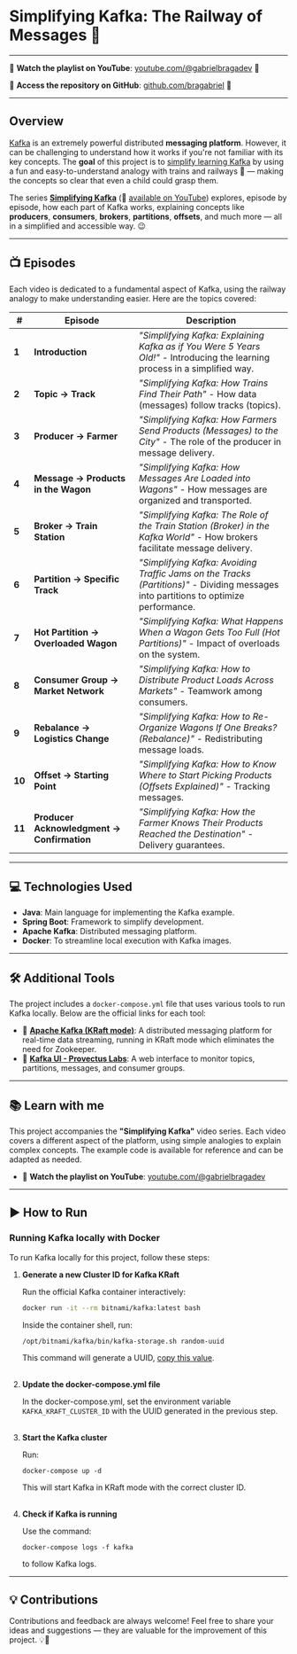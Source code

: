 # **Simplifying Kafka: The Railway of Messages** 🚂

---

🎥 **Watch the playlist on YouTube**: [youtube.com/@gabrielbragadev](https://youtube.com/@gabrielbragadev) 🔗

🐙 **Access the repository on GitHub**: [github.com/bragabriel](https://github.com/bragabriel/products-api-java) 🔗

---

## **Overview**
[Kafka](https://kafka.apache.org) is an extremely powerful distributed **messaging platform**. However, it can be challenging to understand how it works if you're not familiar with its key concepts. The **goal** of this project is to <u>simplify learning Kafka</u> by using a fun and easy-to-understand analogy with trains and railways 🚂 — making the concepts so clear that even a child could grasp them.

The series **[Simplifying Kafka](TODO)** (🎥 <u>available on YouTube</u>) explores, episode by episode, how each part of Kafka works, explaining concepts like **producers**, **consumers**, **brokers**, **partitions**, **offsets**, and much more — all in a simplified and accessible way. 😉

---

## 📺 **Episodes**
Each video is dedicated to a fundamental aspect of Kafka, using the railway analogy to make understanding easier. Here are the topics covered:

| **#** | **Episode**                                | **Description**                                                                                                            |
|-------|--------------------------------------------|--------------------------------------------------------------------------------------------------------------------------|
| **1** | **Introduction**                           | *"Simplifying Kafka: Explaining Kafka as if You Were 5 Years Old!"* - Introducing the learning process in a simplified way.|
| **2** | **Topic → Track**                          | *"Simplifying Kafka: How Trains Find Their Path"* - How data (messages) follow tracks (topics).                           |
| **3** | **Producer → Farmer**                      | *"Simplifying Kafka: How Farmers Send Products (Messages) to the City"* - The role of the producer in message delivery.   |
| **4** | **Message → Products in the Wagon**        | *"Simplifying Kafka: How Messages Are Loaded into Wagons"* - How messages are organized and transported.                  |
| **5** | **Broker → Train Station**                 | *"Simplifying Kafka: The Role of the Train Station (Broker) in the Kafka World"* - How brokers facilitate message delivery.|
| **6** | **Partition → Specific Track**             | *"Simplifying Kafka: Avoiding Traffic Jams on the Tracks (Partitions)"* - Dividing messages into partitions to optimize performance. |
| **7** | **Hot Partition → Overloaded Wagon**       | *"Simplifying Kafka: What Happens When a Wagon Gets Too Full (Hot Partitions)"* - Impact of overloads on the system.      |
| **8** | **Consumer Group → Market Network**        | *"Simplifying Kafka: How to Distribute Product Loads Across Markets"* - Teamwork among consumers.                         |
| **9** | **Rebalance → Logistics Change**           | *"Simplifying Kafka: How to Re-Organize Wagons If One Breaks? (Rebalance)"* - Redistributing message loads.               |
| **10**| **Offset → Starting Point**                | *"Simplifying Kafka: How to Know Where to Start Picking Products (Offsets Explained)"* - Tracking messages.               |
| **11**| **Producer Acknowledgment → Confirmation** | *"Simplifying Kafka: How the Farmer Knows Their Products Reached the Destination"* - Delivery guarantees.                 |

---

## 💻 **Technologies Used**
- **Java**: Main language for implementing the Kafka example.
- **Spring Boot**: Framework to simplify development.
- **Apache Kafka**: Distributed messaging platform.
- **Docker**: To streamline local execution with Kafka images.

---

## 🛠️ **Additional Tools**
The project includes a `docker-compose.yml` file that uses various tools to run Kafka locally. Below are the official links for each tool:

- 🔗 **[Apache Kafka (KRaft mode)](https://kafka.apache.org/documentation/#kraft)**: A distributed messaging platform for real-time data streaming, running in KRaft mode which eliminates the need for Zookeeper.
- 🔗 **[Kafka UI - Provectus Labs](https://github.com/provectus/kafka-ui)**: A web interface to monitor topics, partitions, messages, and consumer groups.

---

## 📚 **Learn with me**
This project accompanies the **"Simplifying Kafka"** video series.  Each video  covers a different aspect of the platform, using simple analogies to explain complex concepts. The example code is available for reference and can be adapted as needed.

- 🎥 **Watch the playlist on YouTube**: [youtube.com/@gabrielbragadev](https://youtube.com/@gabrielbragadev)

---

## ▶️ **How to Run**

### Running Kafka locally with Docker

To run Kafka locally for this project, follow these steps:

1. **Generate a new Cluster ID for Kafka KRaft**

    Run the official Kafka container interactively:
    
    ```bash
    docker run -it --rm bitnami/kafka:latest bash
    ```
    
    Inside the container shell, run:
    
    ```
    /opt/bitnami/kafka/bin/kafka-storage.sh random-uuid
    ```
    This command will generate a UUID, <u>copy this value</u>. <br><br>

2. **Update the docker-compose.yml file**

    In the docker-compose.yml, set the environment variable `KAFKA_KRAFT_CLUSTER_ID` with the UUID generated in the 
   previous step. <br><br>

3. **Start the Kafka cluster**
    
    Run:
    ```
    docker-compose up -d
    ```
    
    This will start Kafka in KRaft mode with the correct cluster ID. <br><br>

4. **Check if Kafka is running**
    
    Use the command:
    
    ```
    docker-compose logs -f kafka
    ```
    
    to follow Kafka logs.

---

## 💡 **Contributions**
Contributions and feedback are always welcome! Feel free to share your ideas and suggestions — they are valuable for the improvement of this project. 💡🚀
